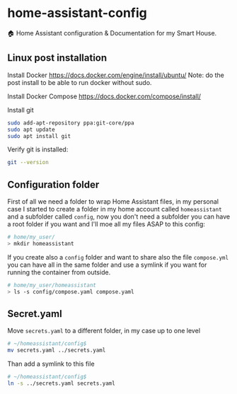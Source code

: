 # home-assistant-config

🏠 Home Assistant configuration &amp; Documentation for my Smart House.

## Linux post installation

Install Docker
https://docs.docker.com/engine/install/ubuntu/
Note: do the post install to be able to run docker without sudo.

Install Docker Compose
https://docs.docker.com/compose/install/

Install git
```bash
sudo add-apt-repository ppa:git-core/ppa
sudo apt update
sudo apt install git
```

Verify git is installed:
```bash
git --version
```

## Configuration folder
First of all we need a folder to wrap Home Assistant files, in my personal case I started to create a folder in my home account called `homeassistant` and a subfolder called `config`, now you don't need a subfolder you can have a root folder if you want and I'll moe all my files ASAP to this config:

```bash
# home/my_user/
> mkdir homeassistant
```

If you create also a `config` folder and want to share also the file `compose.yml` you can have all in the same folder and use a symlink if you want for running the container from outside.


```bash
# home/my_user/homeassistant
> ls -s config/compose.yaml compose.yaml
```

## Secret.yaml

Move `secrets.yaml` to a different folder, in my case up to one level

```bash
# ~/homeassistant/config$
mv secrets.yaml ../secrets.yaml
```

Than add a symlink to this file

```bash
# ~/homeassistant/config$
ln -s ../secrets.yaml secrets.yaml
```
